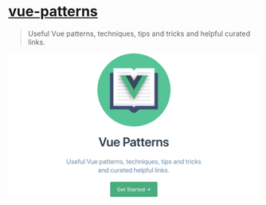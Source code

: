 # [vue-patterns](https://learn-vuejs.github.io/vue-patterns/)

> Useful Vue patterns, techniques, tips and tricks and helpful curated links.

[![Vue Patterns](docs/.vuepress/public/vue-patterns-hero.png?raw=true 'Vue Patterns')](https://learn-vuejs.github.io/vue-patterns/)
